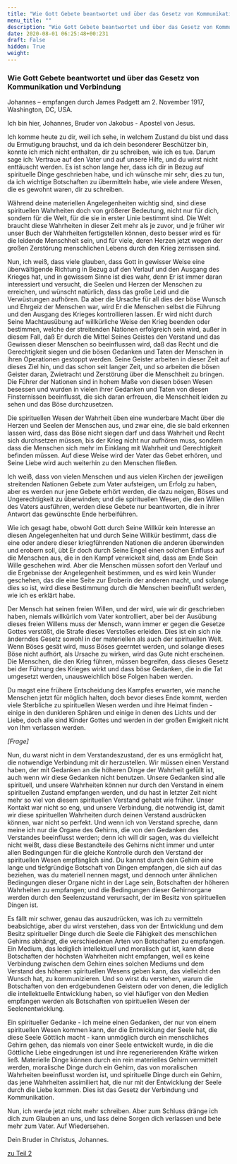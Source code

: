 ```yaml
---
title: "Wie Gott Gebete beantwortet und über das Gesetz von Kommunikation und Verbindung"
menu_title: ""
description: "Wie Gott Gebete beantwortet und über das Gesetz von Kommunikation und Verbindung"
date: 2020-08-01 06:25:48+00:231
draft: False
hidden: True
weight:
---
```

### Wie Gott Gebete beantwortet und über das Gesetz von Kommunikation und Verbindung

Johannes – empfangen durch James Padgett am 2. November 1917, Washington, DC, USA.

Ich bin hier, Johannes, Bruder von Jakobus - Apostel von Jesus.

Ich komme heute zu dir, weil ich sehe, in welchem Zustand du bist und dass du Ermutigung brauchst, und da ich dein besonderer Beschützer bin, konnte ich mich nicht enthalten, dir zu schreiben, wie ich es tue. Darum sage ich: Vertraue auf den Vater und auf unsere Hilfe, und du wirst nicht enttäuscht werden. Es ist schon lange her, dass ich dir in Bezug auf spirituelle Dinge geschrieben habe, und ich wünsche mir sehr, dies zu tun, da ich wichtige Botschaften zu übermitteln habe, wie viele andere Wesen, die es gewohnt waren, dir zu schreiben.

Während deine materiellen Angelegenheiten wichtig sind, sind diese spirituellen Wahrheiten doch von größerer Bedeutung, nicht nur für dich, sondern für die Welt, für die sie in erster Linie bestimmt sind. Die Welt braucht diese Wahrheiten in dieser Zeit mehr als je zuvor, und je früher wir unser Buch der Wahrheiten fertigstellen können, desto besser wird es für die leidende Menschheit sein, und für viele, deren Herzen jetzt wegen der großen Zerstörung menschlichen Lebens durch den Krieg zerrissen sind.

Nun, ich weiß, dass viele glauben, dass Gott in gewisser Weise eine überwältigende Richtung in Bezug auf den Verlauf und den Ausgang des Krieges hat, und in gewissem Sinne ist dies wahr, denn Er ist immer daran interessiert und versucht, die Seelen und Herzen der Menschen zu erreichen, und wünscht natürlich, dass das große Leid und die Verwüstungen aufhören. Da aber die Ursache für all dies der böse Wunsch und Ehrgeiz der Menschen war, wird Er die Menschen selbst die Führung und den Ausgang des Krieges kontrollieren lassen. Er wird nicht durch Seine Machtausübung auf willkürliche Weise den Krieg beenden oder bestimmen, welche der streitenden Nationen erfolgreich sein wird, außer in diesem Fall, daß Er durch die Mittel Seines Geistes den Verstand und das Gewissen dieser Menschen so beeinflussen wird, daß das Recht und die Gerechtigkeit siegen und die bösen Gedanken und Taten der Menschen in ihren Operationen gestoppt werden. Seine Geister arbeiten in dieser Zeit auf dieses Ziel hin, und das schon seit langer Zeit, und so arbeiten die bösen Geister daran, Zwietracht und Zerstörung über die Menschheit zu bringen. Die Führer der Nationen sind in hohem Maße von diesen bösen Wesen besessen und wurden in vielen ihrer Gedanken und Taten von diesen Finsternissen beeinflusst, die sich daran erfreuen, die Menschheit leiden zu sehen und das Böse durchzusetzen.

Die spirituellen Wesen der Wahrheit üben eine wunderbare Macht über die Herzen und Seelen der Menschen aus, und zwar eine, die sie bald erkennen lassen wird, dass das Böse nicht siegen darf und dass Wahrheit und Recht sich durchsetzen müssen, bis der Krieg nicht nur aufhören muss, sondern dass die Menschen sich mehr im Einklang mit Wahrheit und Gerechtigkeit befinden müssen. Auf diese Weise wird der Vater das Gebet erhören, und Seine Liebe wird auch weiterhin zu den Menschen fließen.

Ich weiß, dass von vielen Menschen und aus vielen Kirchen der jeweiligen streitenden Nationen Gebete zum Vater aufsteigen, um Erfolg zu haben, aber es werden nur jene Gebete erhört werden, die dazu neigen, Böses und Ungerechtigkeit zu überwinden; und die spirituellen Wesen, die den Willen des Vaters ausführen, werden diese Gebete nur beantworten, die in ihrer Antwort das gewünschte Ende herbeiführen.

Wie ich gesagt habe, obwohl Gott durch Seine Willkür kein Interesse an diesen Angelegenheiten hat und durch Seine Willkür bestimmt, dass die eine oder andere dieser kriegführenden Nationen die anderen überwinden und erobern soll, übt Er doch durch Seine Engel einen solchen Einfluss auf die Menschen aus, die in den Kampf verwickelt sind, dass am Ende Sein Wille geschehen wird. Aber die Menschen müssen sofort den Verlauf und die Ergebnisse der Angelegenheit bestimmen, und es wird kein Wunder geschehen, das die eine Seite zur Eroberin der anderen macht, und solange dies so ist, wird diese Bestimmung durch die Menschen beeinflußt werden, wie ich es erklärt habe.

Der Mensch hat seinen freien Willen, und der wird, wie wir dir geschrieben haben, niemals willkürlich vom Vater kontrolliert, aber bei der Ausübung dieses freien Willens muss der Mensch, wann immer er gegen die Gesetze Gottes verstößt, die Strafe dieses Verstoßes erleiden. Dies ist ein sich nie änderndes Gesetz sowohl in der materiellen als auch der spirituellen Welt. Wenn Böses gesät wird, muss Böses geerntet werden, und solange dieses Böse nicht aufhört, als Ursache zu wirken, wird das Gute nicht erscheinen. Die Menschen, die den Krieg führen, müssen begreifen, dass dieses Gesetz bei der Führung des Krieges wirkt und dass böse Gedanken, die in die Tat umgesetzt werden, unausweichlich böse Folgen haben werden.

Du magst eine frühere Entscheidung des Kampfes erwarten, wie manche Menschen jetzt für möglich halten, doch bevor dieses Ende kommt, werden viele Sterbliche zu spirituellen Wesen werden und ihre Heimat finden - einige in den dunkleren Sphären und einige in denen des Lichts und der Liebe, doch alle sind Kinder Gottes und werden in der großen Ewigkeit nicht von Ihm verlassen werden.

*[Frage]*

Nun, du warst nicht in dem Verstandeszustand, der es uns ermöglicht hat, die notwendige Verbindung mit dir herzustellen. Wir müssen einen Verstand haben, der mit Gedanken an die höheren Dinge der Wahrheit gefüllt ist, auch wenn wir diese Gedanken nicht benutzen. Unsere Gedanken sind alle spirituell, und unsere Wahrheiten können nur durch den Verstand in einem spirituellen Zustand empfangen werden, und du hast in letzter Zeit nicht mehr so viel von diesem spirituellen Verstand gehabt wie früher. Unser Kontakt war nicht so eng, und unsere Verbindung, die notwendig ist, damit wir diese spirituellen Wahrheiten durch deinen Verstand ausdrücken können, war nicht so perfekt. Und wenn ich von Verstand spreche, dann meine ich nur die Organe des Gehirns, die von den Gedanken des Verstandes beeinflusst werden; denn ich will dir sagen, was du vielleicht nicht weißt, dass diese Bestandteile des Gehirns nicht immer und unter allen Bedingungen für die gleiche Kontrolle durch den Verstand der spirituellen Wesen empfänglich sind. Du kannst durch dein Gehirn eine lange und tiefgründige Botschaft von Dingen empfangen, die sich auf das beziehen, was du materiell nennen magst, und dennoch unter ähnlichen Bedingungen dieser Organe nicht in der Lage sein, Botschaften der höheren Wahrheiten zu empfangen; und die Bedingungen dieser Gehirnorgane werden durch den Seelenzustand verursacht, der im Besitz von spirituellen Dingen ist.

Es fällt mir schwer, genau das auszudrücken, was ich zu vermitteln beabsichtige, aber du wirst verstehen, dass von der Entwicklung und dem Besitz spiritueller Dinge durch die Seele die Fähigkeit des menschlichen Gehirns abhängt, die verschiedenen Arten von Botschaften zu empfangen. Ein Medium, das lediglich intellektuell und moralisch gut ist, kann diese Botschaften der höchsten Wahrheiten nicht empfangen, weil es keine Verbindung zwischen dem Gehirn eines solchen Mediums und dem Verstand des höheren spirituellen Wesens geben kann, das vielleicht den Wunsch hat, zu kommunizieren. Und so wirst du verstehen, warum die Botschaften von den erdgebundenen Geistern oder von denen, die lediglich die intellektuelle Entwicklung haben, so viel häufiger von den Medien empfangen werden als Botschaften von spirituellen Wesen der Seelenentwicklung.

Ein spiritueller Gedanke - ich meine einen Gedanken, der nur von einem spirituellen Wesen kommen kann, der die Entwicklung der Seele hat, die diese Seele Göttlich macht - kann unmöglich durch ein menschliches Gehirn gehen, das niemals von einer Seele entwickelt wurde, in die die Göttliche Liebe eingedrungen ist und ihre regenerierenden Kräfte wirken ließ. Materielle Dinge können durch ein rein materielles Gehirn vermittelt werden, moralische Dinge durch ein Gehirn, das von moralischen Wahrheiten beeinflusst worden ist, und spirituelle Dinge durch ein Gehirn, das jene Wahrheiten assimiliert hat, die nur mit der Entwicklung der Seele durch die Liebe kommen. Dies ist das Gesetz der Verbindung und Kommunikation.

Nun, ich werde jetzt nicht mehr schreiben. Aber zum Schluss dränge ich dich zum Glauben an uns, und lass deine Sorgen dich verlassen und bete mehr zum Vater. Auf Wiedersehen.

Dein Bruder in Christus, Johannes.

[zu Teil 2](/padgett-botschaften/padgett-botschaften-in-reihenfolge-des-datums/padgett-botschaften-1918/johannes-erklaert-das-gesetz-von-kommunikation-und-verbindung-jep-johannes-4-januar-1918/)

